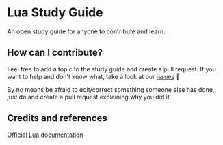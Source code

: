 # Lua Study Guide

An open study guide for anyone to contribute and learn.

## How can I contribute?

Feel free to add a topic to the study guide and create a pull request. If you want to help and don't know what, take a look at our [issues](https://www.lua.org/docs.html) :smiling_face_with_three_hearts:

By no means be afraid to edit/correct something someone else has done, just do and create a pull request explaining why you did it.

## Credits and references
[Official Lua documentation](https://www.lua.org/docs.html)

